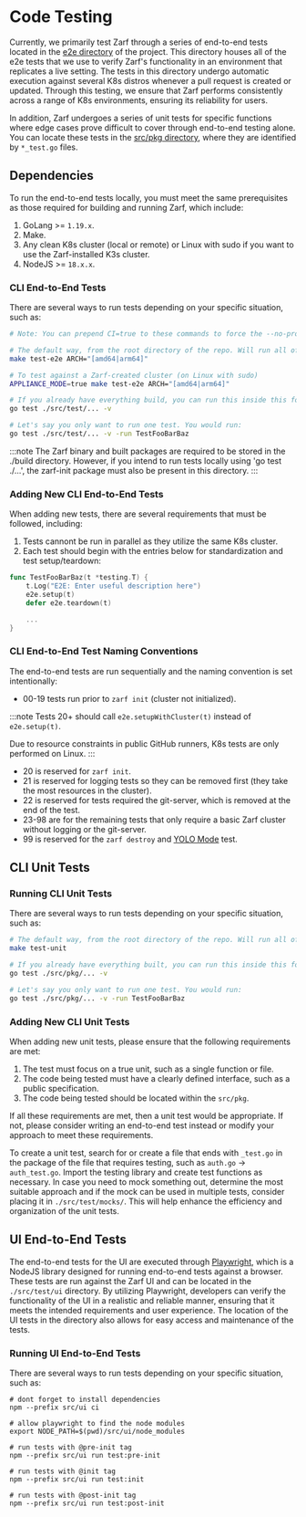 # Code Testing



Currently, we primarily test Zarf through a series of end-to-end tests located in the [e2e directory](https://github.com/defenseunicorns/zarf/tree/main/src/test/e2e) of the project. This directory houses all of the e2e tests that we use to verify Zarf's functionality in an environment that replicates a live setting. The tests in this directory undergo automatic execution against several K8s distros whenever a pull request is created or updated. Through this testing, we ensure that Zarf performs consistently across a range of K8s environments, ensuring its reliability for users.

In addition, Zarf undergoes a series of unit tests for specific functions where edge cases prove difficult to cover through end-to-end testing alone. You can locate these tests in the [src/pkg directory](https://github.com/defenseunicorns/zarf/tree/main/src/pkg), where they are identified by `*_test.go` files.

## Dependencies

To run the end-to-end tests locally, you must meet the same prerequisites as those required for building and running Zarf, which include:

1. GoLang >= `1.19.x`.
2. Make.
3. Any clean K8s cluster (local or remote) or Linux with sudo if you want to use the Zarf-installed K3s cluster.
4. NodeJS >= `18.x.x`.

### CLI End-to-End Tests

There are several ways to run tests depending on your specific situation, such as:

``` bash
# Note: You can prepend CI=true to these commands to force the --no-progress flag like CI does

# The default way, from the root directory of the repo. Will run all of the tests against your chosen k8s distro. Will automatically build any binary dependencies that don't already exist.
make test-e2e ARCH="[amd64|arm64]"

# To test against a Zarf-created cluster (on Linux with sudo)
APPLIANCE_MODE=true make test-e2e ARCH="[amd64|arm64]"

# If you already have everything build, you can run this inside this folder. This lets you customize the test run.
go test ./src/test/... -v

# Let's say you only want to run one test. You would run:
go test ./src/test/... -v -run TestFooBarBaz
```

:::note
The Zarf binary and built packages are required to be stored in the ./build directory. However, if you intend to run tests locally using 'go test ./...', the zarf-init package must also be present in this directory.
:::

### Adding New CLI End-to-End Tests

When adding new tests, there are several requirements that must be followed, including:

1. Tests cannont be run in parallel as they utilize the same K8s cluster.
2. Each test should begin with the entries below for standardization and test setup/teardown:

```go
func TestFooBarBaz(t *testing.T) {
    t.Log("E2E: Enter useful description here")
    e2e.setup(t)
    defer e2e.teardown(t)

    ...
}
```

### CLI End-to-End Test Naming Conventions

The end-to-end tests are run sequentially and the naming convention is set intentionally:

- 00-19 tests run prior to `zarf init` (cluster not initialized).

:::note
Tests 20+ should call `e2e.setupWithCluster(t)` instead of `e2e.setup(t)`.

Due to resource constraints in public GitHub runners, K8s tests are only performed on Linux.
:::

- 20 is reserved for `zarf init`.
- 21 is reserved for logging tests so they can be removed first (they take the most resources in the cluster).
- 22 is reserved for tests required the git-server, which is removed at the end of the test.
- 23-98 are for the remaining tests that only require a basic Zarf cluster without logging or the git-server.
- 99 is reserved for the `zarf destroy` and [YOLO Mode](../../examples/yolo/README.md) test.

## CLI Unit Tests

### Running CLI Unit Tests

There are several ways to run tests depending on your specific situation, such as:

``` bash
# The default way, from the root directory of the repo. Will run all of the unit tests that are currently defined.
make test-unit

# If you already have everything built, you can run this inside this folder. This lets you customize the test run.
go test ./src/pkg/... -v

# Let's say you only want to run one test. You would run:
go test ./src/pkg/... -v -run TestFooBarBaz
```

### Adding New CLI Unit Tests

When adding new unit tests, please ensure that the following requirements are met:

1. The test must focus on a true unit, such as a single function or file.
2. The code being tested must have a clearly defined interface, such as a public specification.
3. The code being tested should be located within the `src/pkg`.

If all these requirements are met, then a unit test would be appropriate. If not, please consider writing an end-to-end test instead or modify your approach to meet these requirements.

To create a unit test, search for or create a file that ends with `_test.go` in the package of the file that requires testing, such as `auth.go` -> `auth_test.go`. Import the testing library and create test functions as necessary. In case you need to mock something out, determine the most suitable approach and if the mock can be used in multiple tests, consider placing it in  `./src/test/mocks/`. This will help enhance the efficiency and organization of the unit tests.

## UI End-to-End Tests

The end-to-end tests for the UI are executed through [Playwright](https://playwright.dev/), which is a NodeJS library designed for running end-to-end tests against a browser. These tests are run against the Zarf UI and can be located in the `./src/test/ui` directory. By utilizing Playwright, developers can verify the functionality of the UI in a realistic and reliable manner, ensuring that it meets the intended requirements and user experience. The location of the UI tests in the directory also allows for easy access and maintenance of the tests.

### Running UI End-to-End Tests

There are several ways to run tests depending on your specific situation, such as:

```shell
# dont forget to install dependencies
npm --prefix src/ui ci

# allow playwright to find the node modules
export NODE_PATH=$(pwd)/src/ui/node_modules

# run tests with @pre-init tag
npm --prefix src/ui run test:pre-init

# run tests with @init tag
npm --prefix src/ui run test:init

# run tests with @post-init tag
npm --prefix src/ui run test:post-init
```
